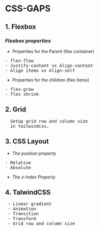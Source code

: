 # **CSS-GAPS**

## 1. **Flexbox**

### *Flexbox properties*

- Properties for the Parent
(flex container)

<pre>
- flex-flow
- Justify-content vs Align-content
- Align items vs Align-self
</pre>

-  Properties for the children
(flex items)

<pre>
- flex-grow
- flex shrink
</pre>

## 2. **Grid**
<pre>
  Setup grid row and column size
  in tailwindcss,
</pre>

## 3. **CSS Layout**
- *The position property*

<pre>
- Relative
- Absolute
</pre>

- *The z-index Property*

## 4. **TalwindCSS**

<pre>
 - Linear gradient 
 - Animation
 - Transition
 - Transform
 - Grid row and column size
</pre>

